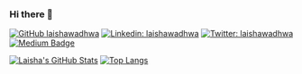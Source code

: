 ### Hi there 👋

[![GitHub laishawadhwa](https://img.shields.io/github/followers/laishawadhwa?label=follow&style=social)](https://github.com/laishawadhwa)
[![Linkedin: laishawadhwa](https://img.shields.io/badge/-laisha%20Wadhwa-blue?style=flat-square&logo=Linkedin&logoColor=white&link=https://www.linkedin.com/in/laishawadhwa/)](https://www.linkedin.com/in/laishawadhwa/)
[![Twitter: laishawadhwa](https://img.shields.io/twitter/follow/laishawadhwa?style=social)](https://twitter.com/laishawadhwa)
[![Medium Badge](https://img.shields.io/badge/-@laisha%20wadhwa-black?style=flat-square&labelColor=000000&logo=Medium&link=https://medium.com/@laisha.w1_85978)](https://medium.com/@laisha.w1_85978)
  

<!--
**laishawadhwa/laishawadhwa** is a ✨ _special_ ✨ repository because its `README.md` (this file) appears on your GitHub profile.

Here are some ideas to get you started:

- 🔭 I’m currently working on ...
- 🌱 I’m currently learning ...
- 👯 I’m looking to collaborate on ...
- 🤔 I’m looking for help with ...
- 💬 Ask me about ...
- 📫 How to reach me: ...
- 😄 Pronouns: ...
- ⚡ Fun fact: ...
-->

[![Laisha's GitHub Stats](https://github-readme-stats.vercel.app/api?username=laishawadhwa&hide=issues&count_private=true&show_icons=true&theme=calm)](https://github.com/laishawadhwa/github-readme-stats)
[![Top Langs](https://github-readme-stats.vercel.app/api/top-langs/?username=laishawadhwa&layout=compact&theme=calm)](https://github.com/laishawadhwa/github-readme-stats)
